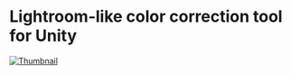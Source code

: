 # Lightroom-like color correction tool for Unity

[![Thumbnail](http://img.youtube.com/vi/8v9n5HFflEM/0.jpg)](https://www.youtube.com/watch?v=8v9n5HFflEM)
